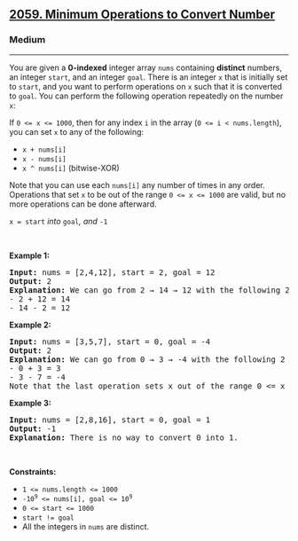 <h2><a href="https://leetcode.com/problems/minimum-operations-to-convert-number/">2059. Minimum Operations to Convert Number</a></h2><h3>Medium</h3><hr><div><p><font papago-translate="cached" papago-id="0">You are given a <strong papago-id="0-1">0-indexed</strong> integer array </font><code>nums</code><font papago-translate="cached" papago-id="1"> containing <strong papago-id="1-1">distinct</strong> numbers, an integer </font><code>start</code><font papago-translate="translated" papago-id="2">, and an integer </font><code>goal</code><font papago-translate="translated" papago-id="3">. There is an integer </font><code>x</code><font papago-translate="translated" papago-id="4"> that is initially set to </font><code>start</code><font papago-translate="translated" papago-id="5">, and you want to perform operations on </font><code>x</code><font papago-translate="translated" papago-id="6"> such that it is converted to </font><code>goal</code><font papago-translate="translated" papago-id="7">. You can perform the following operation repeatedly on the number </font><code>x</code><font papago-translate="translated" papago-id="8">:</font></p>

<p><font papago-translate="translated" papago-id="9">If </font><code>0 &lt;= x &lt;= 1000</code><font papago-translate="translated" papago-id="10">, then for any index </font><code>i</code><font papago-translate="translated" papago-id="11"> in the array (</font><code>0 &lt;= i &lt; nums.length</code><font papago-translate="translated" papago-id="12">), you can set </font><code>x</code><font papago-translate="translated" papago-id="13"> to any of the following:</font></p>

<ul>
	<li><code>x + nums[i]</code></li>
	<li><code>x - nums[i]</code></li>
	<li><code>x ^ nums[i]</code><font papago-translate="translated" papago-id="14"> (bitwise-XOR)</font></li>
</ul>

<p><font papago-translate="translated" papago-id="15">Note that you can use each </font><code>nums[i]</code><font papago-translate="translated" papago-id="16"> any number of times in any order. Operations that set </font><code>x</code><font papago-translate="translated" papago-id="17"> to be out of the range </font><code>0 &lt;= x &lt;= 1000</code><font papago-translate="translated" papago-id="18"> are valid, but no more operations can be done afterward.</font></p>

<p><code>x = start</code><font papago-translate="splited"><em papago-id="20" papago-translate="translated"> into </em></font><code>goal</code><font papago-translate="splited"><em papago-id="21" papago-translate="translated">, and </em></font><code>-1</code></p>

<p>&nbsp;</p>
<p><strong papago-id="13" papago-translate="translated">Example 1:</strong></p>

<pre papago-id="14" papago-translate="cached"><strong papago-id="14-0">Input:</strong> nums = [2,4,12], start = 2, goal = 12
<strong papago-id="14-2">Output:</strong> 2
<strong papago-id="14-4">Explanation:</strong> We can go from 2 → 14 → 12 with the following 2 operations.
- 2 + 12 = 14
- 14 - 2 = 12
</pre>

<p><strong papago-id="15" papago-translate="translated">Example 2:</strong></p>

<pre papago-id="16" papago-translate="cached"><strong papago-id="16-0">Input:</strong> nums = [3,5,7], start = 0, goal = -4
<strong papago-id="16-2">Output:</strong> 2
<strong papago-id="16-4">Explanation:</strong> We can go from 0 → 3 → -4 with the following 2 operations. 
- 0 + 3 = 3
- 3 - 7 = -4
Note that the last operation sets x out of the range 0 &lt;= x &lt;= 1000, which is valid.
</pre>

<p><strong papago-id="17" papago-translate="translated">Example 3:</strong></p>

<pre papago-id="0" papago-translate="cached"><strong papago-id="0-0">Input:</strong> nums = [2,8,16], start = 0, goal = 1
<strong papago-id="0-2">Output:</strong> -1
<strong papago-id="0-4">Explanation:</strong> There is no way to convert 0 into 1.
</pre>

<p>&nbsp;</p>
<p><strong papago-id="1" papago-translate="translated">Constraints:</strong></p>

<ul>
	<li><code>1 &lt;= nums.length &lt;= 1000</code></li>
	<li><code>-10<sup>9</sup> &lt;= nums[i], goal &lt;= 10<sup>9</sup></code></li>
	<li><code>0 &lt;= start &lt;= 1000</code></li>
	<li><code>start != goal</code></li>
	<li><font papago-translate="translated" papago-id="23">All the integers in </font><code>nums</code><font papago-translate="translated" papago-id="24"> are distinct.</font></li>
</ul>
</div>